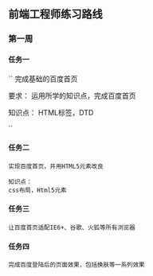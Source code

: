 ## 前端工程师练习路线

### 第一周

#### 任务一
``
完成基础的百度首页

要求：
运用所学的知识点，完成百度首页

知识点：
HTML标签，DTD

``

#### 任务二
```
实现百度首页，并用HTML5元素改良

知识点：
css布局，Html5元素

```

#### 任务三
```
让百度首页适配IE6+、谷歌、火狐等所有浏览器
```


#### 任务四
```
完成百度登陆后的页面效果，包括换肤等一系列效果
```